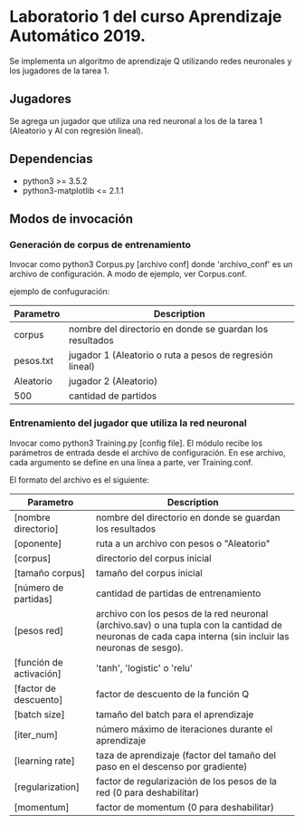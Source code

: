 # Laboratorio 1 del curso Aprendizaje Automático 2019.
Se implementa un algoritmo de aprendizaje Q utilizando redes neuronales y los jugadores de la tarea 1.

## Jugadores
Se agrega un jugador que utiliza una red neuronal a los de la tarea 1 (Aleatorio y AI con regresión lineal).

## Dependencias
* python3 >= 3.5.2
* python3-matplotlib <= 2.1.1

## Modos de invocación

### Generación de corpus de entrenamiento

Invocar como python3 Corpus.py [archivo conf] donde
'archivo_conf' es un archivo de configuración. A modo de ejemplo, ver Corpus.conf.

ejemplo de confuguración:

| Parametro | Description |
| --- | --- |
| corpus | nombre del directorio en donde se guardan los resultados |
| pesos.txt | jugador 1 (Aleatorio o ruta a pesos de regresión lineal) |
| Aleatorio | jugador 2 (Aleatorio) |
| 500 | cantidad de partidos |

### Entrenamiento del jugador que utiliza la red neuronal

Invocar como python3 Training.py [config file]. El módulo recibe los parámetros de entrada desde el archivo de configuración.
En ese archivo, cada argumento se define en una línea a parte, ver Training.conf.

El formato del archivo es el siguiente:

| Parametro | Description |
| --- | --- |
| [nombre directorio] | nombre del directorio en donde se guardan los resultados |
| [oponente] | ruta a un archivo con pesos o "Aleatorio" |
| [corpus] | directorio del corpus inicial |
| [tamaño corpus] | tamaño del corpus inicial |
| [número de partidas] | cantidad de partidas de entrenamiento |
| [pesos red] | archivo con los pesos de la red neuronal (archivo.sav) o una tupla con la cantidad de neuronas de cada capa interna (sin incluir las neuronas de sesgo). |
| [función de activación] | 'tanh', 'logistic' o 'relu' |
| [factor de descuento]  | factor de descuento de la función Q |
| [batch size] | tamaño del batch para el aprendizaje |
| [iter_num] | número máximo de iteraciones durante el aprendizaje |
| [learning rate] | taza de aprendizaje (factor del tamaño del paso en el descenso por gradiente) |
| [regularization] | factor de regularización de los pesos de la red (0 para deshabilitar) |
| [momentum] | factor de momentum (0 para deshabilitar) |